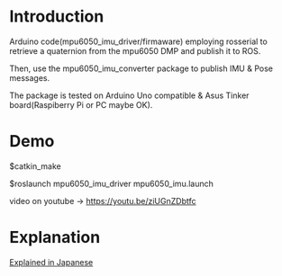 # Introduction
Arduino code(mpu6050_imu_driver/firmaware) employing rosserial to retrieve a quaternion from the mpu6050 DMP and publish it to ROS. 

Then, use the mpu6050_imu_converter package to publish IMU & Pose messages.

The package is tested on Arduino Uno compatible & Asus Tinker board(Raspiberry Pi or PC maybe OK).

# Demo
$catkin_make

$roslaunch mpu6050_imu_driver mpu6050_imu.launch

video on youtube -> https://youtu.be/ziUGnZDbtfc

# Explanation
<a href="https://memo.soarcloud.com/mpu6050%e3%82%92%e3%83%ad%e3%83%9c%e3%83%83%e3%83%88%e3%81%ab%e7%b5%84%e3%81%bf%e8%be%bc%e3%82%82%e3%81%86/">Explained in Japanese</a>
